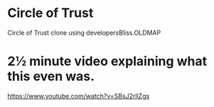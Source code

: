 # Circle of Trust

Circle of Trust clone using developersBliss.OLDMAP

# 2½ minute video explaining what this even was.

https://www.youtube.com/watch?v=SBsJ2rllZgs
